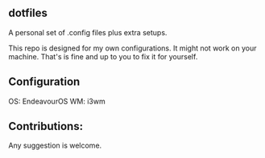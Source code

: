 ## dotfiles
A personal set of .config files plus extra setups.

This repo is designed for my own configurations. It might not work on your machine. That's is fine and up to you to fix it for yourself.

## Configuration
OS: EndeavourOS
WM: i3wm

## Contributions:
Any suggestion is welcome.
